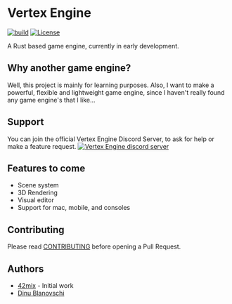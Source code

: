 # Vertex Engine

[![build](https://github.com/VertexEngine/VertexEngine/workflows/build/badge.svg)](#)
[![License](https://img.shields.io/github/license/VertexEngine/VertexEngine?color=blue)](https://github.com/VertexEngine/VertexEngine/blob/master/LICENSE)

A Rust based game engine, currently in early development.

## Why another game engine?
Well, this project is mainly for learning purposes. Also, I want to make a powerful, flexible and lightweight game engine, since I haven't really found any game engine's that I like...

## Support
You can join the official Vertex Engine Discord Server, to ask for help or make a feature request.
[![Vertex Engine discord server](https://discord.com/api/guilds/698193704032141402/embed.png?style=banner2)](https://discord.gg/hA5kHnK)

## Features to come
* Scene system
* 3D Rendering
* Visual editor
* Support for mac, mobile, and consoles

## Contributing
Please read [CONTRIBUTING](https://github.com/VertexEngine/VertexEngine/blob/master/.github/CONTRIBUTING.md) before opening a Pull Request.

## Authors
* [42mix](https://github.com/42mix) - Initial work
* [Dinu Blanovschi](https://github.com/dblanovschi)
